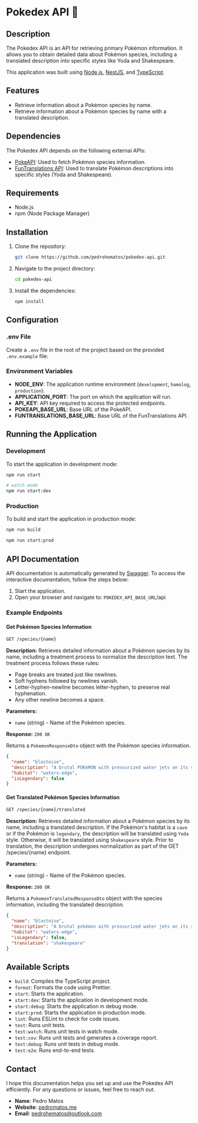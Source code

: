 # Pokedex API 🐉

## Description

The Pokedex API is an API for retrieving primary Pokémon information. It allows you to obtain detailed data about Pokémon species, including a translated description into specific styles like Yoda and Shakespeare.

This application was built using [Node.js](https://nodejs.org/), [NestJS](https://nestjs.com/), and [TypeScript](https://www.typescriptlang.org/).

## Features

- Retrieve information about a Pokémon species by name.
- Retrieve information about a Pokémon species by name with a translated description.

## Dependencies

The Pokedex API depends on the following external APIs:

- [PokeAPI](https://pokeapi.co/): Used to fetch Pokémon species information.
- [FunTranslations API](https://api.funtranslations.com): Used to translate Pokémon descriptions into specific styles (Yoda and Shakespeare).

## Requirements

- Node.js
- npm (Node Package Manager)

## Installation

1. Clone the repository:

   ```bash
   git clone https://github.com/pedrohematos/pokedex-api.git
   ```

2. Navigate to the project directory:

   ```bash
   cd pokedex-api
   ```

3. Install the dependencies:

   ```bash
   npm install
   ```

## Configuration

### .env File

Create a `.env` file in the root of the project based on the provided `.env.example` file:

### Environment Variables

- **NODE_ENV**: The application runtime environment (`development`, `homolog`, `production`).
- **APPLICATION_PORT**: The port on which the application will run.
- **API_KEY**: API key required to access the protected endpoints.
- **POKEAPI_BASE_URL**: Base URL of the PokeAPI.
- **FUNTRANSLATIONS_BASE_URL**: Base URL of the FunTranslations API.

## Running the Application

### Development

To start the application in development mode:

```bash
npm run start

# watch mode
npm run start:dev
```

### Production

To build and start the application in production mode:

```bash
npm run build
```

```bash
npm run start:prod
```

## API Documentation

API documentation is automatically generated by [Swagger](https://swagger.io). To access the interactive documentation, follow the steps below:

1. Start the application.
2. Open your browser and navigate to: `POKEDEX_API_BASE_URL`/api

### Example Endpoints

#### Get Pokémon Species Information

```bash
GET /species/{name}
```

**Description:** Retrieves detailed information about a Pokémon species by its name, including a treatment process to normalize the description text. The treatment process follows these rules:

- Page breaks are treated just like newlines.
- Soft hyphens followed by newlines vanish.
- Letter-hyphen-newline becomes letter-hyphen, to preserve real hyphenation.
- Any other newline becomes a space.

**Parameters:**

- `name` (string) - Name of the Pokémon species.

**Response:** `200 OK`

Returns a `PokemonResponseDto` object with the Pokémon species information.

```json
{
  "name": "blastoise",
  "description": "A brutal POKéMON with pressurized water jets on its shell. They are used for high speed tackles.",
  "habitat": "waters-edge",
  "isLegendary": false
}
```

#### Get Translated Pokémon Species Information

```bash
GET /species/{name}/translated
```

**Description:** Retrieves detailed information about a Pokémon species by its name, including a translated description. If the Pokémon's habitat is a `cave` or if the Pokémon is `legendary`, the description will be translated using `Yoda` style. Otherwise, it will be translated using `Shakespeare` style. Prior to translation, the description undergoes normalization as part of the GET /species/{name} endpoint.

**Parameters:**

- `name` (string) - Name of the Pokémon species.

**Response:** `200 OK`

Returns a `PokemonTranslatedResponseDto` object with the species information, including the translated description.

```json
{
  "name": "blastoise",
  "description": "A brutal pokémon with pressurized water jets on its shell. They art did lay-to for high speed tackles.",
  "habitat": "waters-edge",
  "isLegendary": false,
  "translation": "shakespeare"
}
```

## Available Scripts

- `build`: Compiles the TypeScript project.
- `format`: Formats the code using Prettier.
- `start`: Starts the application.
- `start:dev`: Starts the application in development mode.
- `start:debug`: Starts the application in debug mode.
- `start:prod`: Starts the application in production mode.
- `lint`: Runs ESLint to check for code issues.
- `test`: Runs unit tests.
- `test:watch`: Runs unit tests in watch mode.
- `test:cov`: Runs unit tests and generates a coverage report.
- `test:debug`: Runs unit tests in debug mode.
- `test:e2e`: Runs end-to-end tests.

## Contact

I hope this documentation helps you set up and use the Pokedex API efficiently. For any questions or issues, feel free to reach out.

- **Name**: Pedro Matos
- **Website**: [pedromatos.me](https://pedromatos.me/)
- **Email**: pedrohematos@outlook.com
